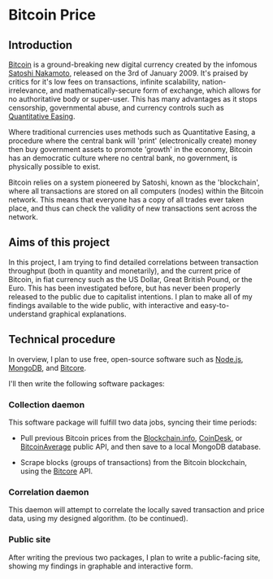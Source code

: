 # Bitcoin Price

## Introduction

[Bitcoin](https://bitcoin.org/en/) is a ground-breaking new digital currency created by the infomous [Satoshi Nakamoto](https://en.wikipedia.org/wiki/Satoshi_Nakamoto), released on the 3rd of January 2009. It's praised by critics for it's low fees on transactions, infinite scalability, nation-irrelevance, and mathematically-secure form of exchange, which allows for no authoritative body or super-user. This has many advantages as it stops censorship, governmental abuse, and currency controls such as [Quantitative Easing](https://en.wikipedia.org/wiki/Quantitative_easing).


Where traditional currencies uses methods such as Quantitative Easing, a procedure where the central bank will 'print' (electronically create) money then buy government assets to promote 'growth' in the economy, Bitcoin has an democratic culture where no central bank, no government, is physically possible to exist.


Bitcoin relies on a system pioneered by Satoshi, known as the 'blockchain', where all transactions are stored on all computers (nodes) within the Bitcoin network. This means that everyone has a copy of all trades ever taken place, and thus can check the validity of new transactions sent across the network.

## Aims of this project

In this project, I am trying to find detailed correlations between transaction throughput (both in quantity and monetarily), and the current price of Bitcoin, in fiat currency such as the US Dollar, Great British Pound, or the Euro. This has been investigated before, but has never been properly released to the public due to capitalist intentions. I plan to make all of my findings available to the wide public, with interactive and easy-to-understand graphical explanations.

## Technical procedure

In overview, I plan to use free, open-source software such as [Node.js](https://nodejs.org/en/), [MongoDB](https://www.mongodb.org/), and [Bitcore](https://bitcore.io/).

I'll then write the following software packages:

### Collection daemon

This software package will fulfill two data jobs, syncing their time periods:

* Pull previous Bitcoin prices from the [Blockchain.info](https://blockchain.info/), [CoinDesk](http://www.coindesk.com/), or [BitcoinAverage](https://bitcoinaverage.com/) public API, and then save to a local MongoDB database.

* Scrape blocks (groups of transactions) from the Bitcoin blockchain, using the [Bitcore](https://bitcore.io/) API.

### Correlation daemon

This daemon will attempt to correlate the locally saved transaction and price data, using my designed algorithm. (to be continued).

### Public site

After writing the previous two packages, I plan to write a public-facing site, showing my findings in graphable and interactive form.
